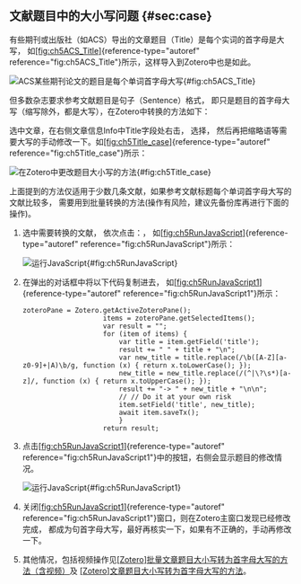 ## 文献题目中的大小写问题 {#sec:case}

有些期刊或出版社（如ACS）导出的文章题目（Title）是每个实词的首字母是大写， 如[\[fig:ch5ACS_Title\]](#fig:ch5ACS_Title){reference-type="autoref" reference="fig:ch5ACS_Title"}所示，这样导入到Zotero中也是如此。

![ACS某些期刊论文的题目是每个单词首字母大写](ch5ACS_Title){#fig:ch5ACS_Title}

但多数杂志要求参考文献题目是句子（Sentence）格式， 即只是题目的首字母大写（缩写除外，都是大写），在Zotero中转换的方法如下：

选中文章，在右侧文章信息Info中Title字段处右击， 选择， 然后再把缩略语等需要大写的手动修改一下。如[\[fig:ch5Title_case\]](#fig:ch5Title_case){reference-type="autoref" reference="fig:ch5Title_case"}所示：

![在Zotero中更改题目大小写的方法](ch5Title_case){#fig:ch5Title_case}

上面提到的方法仅适用于少数几条文献，如果参考文献标题每个单词首字母大写的文献比较多， 需要用到批量转换的方法(操作有风险，建议先备份库再进行下面的操作)。

1.  选中需要转换的文献， 依次点击：， 如[\[fig:ch5RunJavaScript\]](#fig:ch5RunJavaScript){reference-type="autoref" reference="fig:ch5RunJavaScript"}所示：

    ![运行JavaScript](ch5RunJavaScript){#fig:ch5RunJavaScript}

2.  在弹出的对话框中将以下代码复制进去， 如[\[fig:ch5RunJavaScript1\]](#fig:ch5RunJavaScript1){reference-type="autoref" reference="fig:ch5RunJavaScript1"}所示：

    ``` {.JavaScript language="JavaScript"}
    zoteroPane = Zotero.getActiveZoteroPane();
                        items = zoteroPane.getSelectedItems();
                        var result = "";
                        for (item of items) {
                            var title = item.getField('title');
                            result += " " + title + "\n";
                            var new_title = title.replace(/\b([A-Z][a-z0-9]+|A)\b/g, function (x) { return x.toLowerCase(); });
                            new_title = new_title.replace(/(^|\?\s*)[a-z]/, function (x) { return x.toUpperCase(); });
                            result += "-> " + new_title + "\n\n";
                            // // Do it at your own risk
                            item.setField('title', new_title);
                            await item.saveTx();
                            }
                        return result;
    ```

3.  点击[\[fig:ch5RunJavaScript1\]](#fig:ch5RunJavaScript1){reference-type="autoref" reference="fig:ch5RunJavaScript1"}中的按钮，右侧会显示题目的修改情况。

    ![运行JavaScript](ch5RunJavaScript1){#fig:ch5RunJavaScript1}

4.  关闭[\[fig:ch5RunJavaScript1\]](#fig:ch5RunJavaScript1){reference-type="autoref" reference="fig:ch5RunJavaScript1"}窗口，则在Zotero主窗口发现已经修改完成， 都成为句首字母大写，最好再核实一下，如果有不正确的，手动再修改一下。

5.  其他情况，包括视频操作见[\[Zotero\]批量文章题目大小写转为首字母大写的方法（含视频）](https://zhuanlan.zhihu.com/p/283889592)及 [\[Zotero\]文章题目大小写转为首字母大写的方法](https://zhuanlan.zhihu.com/p/60651053)。

